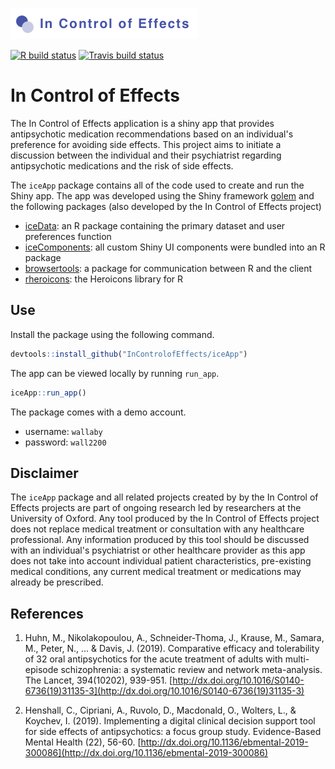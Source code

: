 
![in control of effects project](incontrolofeffects.png)

<!-- badges: start -->
[![R build status](https://github.com/InControlofEffects/iceApp/workflows/R-CMD-check/badge.svg)](https://github.com/InControlofEffects/iceApp/actions)
[![Travis build status](https://travis-ci.com/InControlofEffects/iceApp.svg?branch=master)](https://travis-ci.com/InControlofEffects/iceApp)
<!-- badges: end -->

# In Control of Effects

The In Control of Effects application is a shiny app that provides antipsychotic medication recommendations based on an individual's preference for avoiding side effects. This project aims to initiate a discussion between the individual and their psychiatrist regarding antipsychotic medications and the risk of side effects.

The `iceApp` package contains all of the code used to create and run the Shiny app. The app was developed using the Shiny framework [golem](https://github.com/ThinkR-open/golem) and the following packages (also developed by the In Control of Effects project)

- [iceData](https://github.com/InControlofEffects/iceData): an R package containing the primary dataset and user preferences function
- [iceComponents](https://github.com/InControlofEffects/iceComponents): all custom Shiny UI components were bundled into an R package
- [browsertools](https://github.com/davidruvolo51/browsertools): a package for communication between R and the client
- [rheroicons](https://github.com/davidruvolo51/rheroicons): the Heroicons library for R

## Use

Install the package using the following command.

```r
devtools::install_github("InControlofEffects/iceApp")
```

The app can be viewed locally by running `run_app`.

```r
iceApp::run_app()
```

The package comes with a demo account.

- username: `wallaby`
- password: `wall2200`


## Disclaimer

The `iceApp` package and all related projects created by by the In Control of Effects projects are part of ongoing research led by researchers at the University of Oxford. Any tool produced by the In Control of Effects project does not replace medical treatment or consultation with any healthcare professional. Any information produced by this tool should be discussed with an individual's psychiatrist or other healthcare provider as this app does not take into account individual patient characteristics, pre-existing medical conditions, any current medical treatment or medications may already be prescribed.


## References

1. Huhn, M., Nikolakopoulou, A., Schneider-Thoma, J., Krause, M., Samara, M., Peter, N., ... & Davis, J. (2019). Comparative efficacy and tolerability of 32 oral antipsychotics for the acute treatment of adults with multi-episode schizophrenia: a systematic review and network meta-analysis. The Lancet, 394(10202), 939-951. [http://dx.doi.org/10.1016/S0140-6736(19)31135-3](http://dx.doi.org/10.1016/S0140-6736(19)31135-3)

2. Henshall, C., Cipriani, A., Ruvolo, D., Macdonald, O., Wolters, L., & Koychev, I. (2019). Implementing a digital clinical decision support tool for side effects of antipsychotics: a focus group study. Evidence-Based Mental Health (22), 56-60. [http://dx.doi.org/10.1136/ebmental-2019-300086](http://dx.doi.org/10.1136/ebmental-2019-300086)
